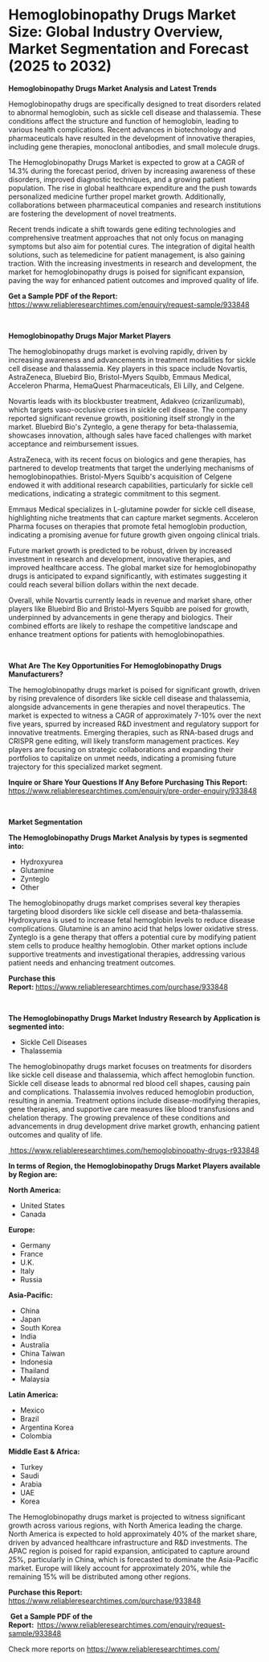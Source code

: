 <p><h1>Hemoglobinopathy Drugs Market Size: Global Industry Overview, Market Segmentation and Forecast (2025 to 2032)</h1></p><p><strong>Hemoglobinopathy Drugs Market Analysis and Latest Trends</strong></p>
<p><p>Hemoglobinopathy drugs are specifically designed to treat disorders related to abnormal hemoglobin, such as sickle cell disease and thalassemia. These conditions affect the structure and function of hemoglobin, leading to various health complications. Recent advances in biotechnology and pharmaceuticals have resulted in the development of innovative therapies, including gene therapies, monoclonal antibodies, and small molecule drugs.</p><p>The Hemoglobinopathy Drugs Market is expected to grow at a CAGR of 14.3% during the forecast period, driven by increasing awareness of these disorders, improved diagnostic techniques, and a growing patient population. The rise in global healthcare expenditure and the push towards personalized medicine further propel market growth. Additionally, collaborations between pharmaceutical companies and research institutions are fostering the development of novel treatments.</p><p>Recent trends indicate a shift towards gene editing technologies and comprehensive treatment approaches that not only focus on managing symptoms but also aim for potential cures. The integration of digital health solutions, such as telemedicine for patient management, is also gaining traction. With the increasing investments in research and development, the market for hemoglobinopathy drugs is poised for significant expansion, paving the way for enhanced patient outcomes and improved quality of life.</p></p>
<p><strong>Get a Sample PDF of the Report:&nbsp;</strong> <a href="https://www.reliableresearchtimes.com/enquiry/request-sample/933848?utm_campaign=3321&utm_medium=2&utm_source=Github&utm_content=ia&utm_term=07032025&utm_id=hemoglobinopathy-drugs">https://www.reliableresearchtimes.com/enquiry/request-sample/933848</a></p>
<p>&nbsp;</p>
<p><strong>Hemoglobinopathy Drugs Major Market Players</strong></p>
<p><p>The hemoglobinopathy drugs market is evolving rapidly, driven by increasing awareness and advancements in treatment modalities for sickle cell disease and thalassemia. Key players in this space include Novartis, AstraZeneca, Bluebird Bio, Bristol-Myers Squibb, Emmaus Medical, Acceleron Pharma, HemaQuest Pharmaceuticals, Eli Lilly, and Celgene.</p><p>Novartis leads with its blockbuster treatment, Adakveo (crizanlizumab), which targets vaso-occlusive crises in sickle cell disease. The company reported significant revenue growth, positioning itself strongly in the market. Bluebird Bio's Zynteglo, a gene therapy for beta-thalassemia, showcases innovation, although sales have faced challenges with market acceptance and reimbursement issues.</p><p>AstraZeneca, with its recent focus on biologics and gene therapies, has partnered to develop treatments that target the underlying mechanisms of hemoglobinopathies. Bristol-Myers Squibb's acquisition of Celgene endowed it with additional research capabilities, particularly for sickle cell medications, indicating a strategic commitment to this segment.</p><p>Emmaus Medical specializes in L-glutamine powder for sickle cell disease, highlighting niche treatments that can capture market segments. Acceleron Pharma focuses on therapies that promote fetal hemoglobin production, indicating a promising avenue for future growth given ongoing clinical trials.</p><p>Future market growth is predicted to be robust, driven by increased investment in research and development, innovative therapies, and improved healthcare access. The global market size for hemoglobinopathy drugs is anticipated to expand significantly, with estimates suggesting it could reach several billion dollars within the next decade.</p><p>Overall, while Novartis currently leads in revenue and market share, other players like Bluebird Bio and Bristol-Myers Squibb are poised for growth, underpinned by advancements in gene therapy and biologics. Their combined efforts are likely to reshape the competitive landscape and enhance treatment options for patients with hemoglobinopathies.</p></p>
<p>&nbsp;</p>
<p><strong>What Are The Key Opportunities For Hemoglobinopathy Drugs Manufacturers?</strong></p>
<p><p>The hemoglobinopathy drugs market is poised for significant growth, driven by rising prevalence of disorders like sickle cell disease and thalassemia, alongside advancements in gene therapies and novel therapeutics. The market is expected to witness a CAGR of approximately 7-10% over the next five years, spurred by increased R&D investment and regulatory support for innovative treatments. Emerging therapies, such as RNA-based drugs and CRISPR gene editing, will likely transform management practices. Key players are focusing on strategic collaborations and expanding their portfolios to capitalize on unmet needs, indicating a promising future trajectory for this specialized market segment.</p></p>
<p><strong>Inquire or Share Your Questions If Any Before Purchasing This Report:</strong> <a href="https://www.reliableresearchtimes.com/enquiry/pre-order-enquiry/933848?utm_campaign=3321&utm_medium=2&utm_source=Github&utm_content=ia&utm_term=07032025&utm_id=hemoglobinopathy-drugs">https://www.reliableresearchtimes.com/enquiry/pre-order-enquiry/933848</a></p>
<p>&nbsp;</p>
<p><strong>Market Segmentation</strong></p>
<p><strong>The Hemoglobinopathy Drugs Market Analysis by types is segmented into:</strong></p>
<p><ul><li>Hydroxyurea</li><li>Glutamine</li><li>Zynteglo</li><li>Other</li></ul></p>
<p><p>The hemoglobinopathy drugs market comprises several key therapies targeting blood disorders like sickle cell disease and beta-thalassemia. Hydroxyurea is used to increase fetal hemoglobin levels to reduce disease complications. Glutamine is an amino acid that helps lower oxidative stress. Zynteglo is a gene therapy that offers a potential cure by modifying patient stem cells to produce healthy hemoglobin. Other market options include supportive treatments and investigational therapies, addressing various patient needs and enhancing treatment outcomes.</p></p>
<p><strong>Purchase this Report:&nbsp;</strong><a href="https://www.reliableresearchtimes.com/purchase/933848?utm_campaign=3321&utm_medium=2&utm_source=Github&utm_content=ia&utm_term=07032025&utm_id=hemoglobinopathy-drugs">https://www.reliableresearchtimes.com/purchase/933848</a></p>
<p>&nbsp;</p>
<p><strong>The Hemoglobinopathy Drugs Market Industry Research by Application is segmented into:</strong></p>
<p><ul><li>Sickle Cell Diseases</li><li>Thalassemia</li></ul></p>
<p><p>The hemoglobinopathy drugs market focuses on treatments for disorders like sickle cell disease and thalassemia, which affect hemoglobin function. Sickle cell disease leads to abnormal red blood cell shapes, causing pain and complications. Thalassemia involves reduced hemoglobin production, resulting in anemia. Treatment options include disease-modifying therapies, gene therapies, and supportive care measures like blood transfusions and chelation therapy. The growing prevalence of these conditions and advancements in drug development drive market growth, enhancing patient outcomes and quality of life.</p></p>
<p><a href="https://www.reliableresearchtimes.com/hemoglobinopathy-drugs-r933848?utm_campaign=3321&utm_medium=2&utm_source=Github&utm_content=ia&utm_term=07032025&utm_id=hemoglobinopathy-drugs">&nbsp;https://www.reliableresearchtimes.com/hemoglobinopathy-drugs-r933848</a></p>
<p><strong>In terms of Region, the Hemoglobinopathy Drugs Market Players available by Region are:</strong></p>
<p>
    <p> <strong> North America: </strong>
        <ul>
            <li>United States</li>
            <li>Canada</li>
        </ul>
        </p> 
    <p> <strong> Europe: </strong>
        <ul>
            <li>Germany</li>
            <li>France</li>
            <li>U.K.</li>
            <li>Italy</li>
            <li>Russia</li>
        </ul>
        </p> 
    <p> <strong> Asia-Pacific: </strong>
        <ul>
            <li>China</li>
            <li>Japan</li>
            <li>South Korea</li>
            <li>India</li>
            <li>Australia</li>
            <li>China Taiwan</li>
            <li>Indonesia</li>
            <li>Thailand</li>
            <li>Malaysia</li>
        </ul>
        </p> 
    <p> <strong> Latin America: </strong>
        <ul>
            <li>Mexico</li>
            <li>Brazil</li>
            <li>Argentina Korea</li>
            <li>Colombia</li>
        </ul>
        </p> 
    <p> <strong> Middle East & Africa: </strong>
        <ul>
            <li>Turkey</li>
            <li>Saudi</li>
            <li>Arabia</li>
            <li>UAE</li>
            <li>Korea</li>
        </ul>
    </p>
    </p>
<p><p>The Hemoglobinopathy drugs market is projected to witness significant growth across various regions, with North America leading the charge. North America is expected to hold approximately 40% of the market share, driven by advanced healthcare infrastructure and R&D investments. The APAC region is poised for rapid expansion, anticipated to capture around 25%, particularly in China, which is forecasted to dominate the Asia-Pacific market. Europe will likely account for approximately 20%, while the remaining 15% will be distributed among other regions.</p></p>
<p><strong>Purchase this Report: </strong><a href="https://www.reliableresearchtimes.com/purchase/933848?utm_campaign=3321&utm_medium=2&utm_source=Github&utm_content=ia&utm_term=07032025&utm_id=hemoglobinopathy-drugs">https://www.reliableresearchtimes.com/purchase/933848</a></p>
<p>&nbsp;<strong>Get a Sample PDF of the Report:&nbsp;&nbsp;</strong><a href="https://www.reliableresearchtimes.com/enquiry/request-sample/933848?utm_campaign=3321&utm_medium=2&utm_source=Github&utm_content=ia&utm_term=07032025&utm_id=hemoglobinopathy-drugs">https://www.reliableresearchtimes.com/enquiry/request-sample/933848</a></p>
<p><strong></strong></p>
<p>Check more reports on <a href="https://www.reliableresearchtimes.com/?utm_campaign=3321&utm_medium=2&utm_source=Github&utm_content=ia&utm_term=07032025&utm_id=hemoglobinopathy-drugs">https://www.reliableresearchtimes.com/</a></p>